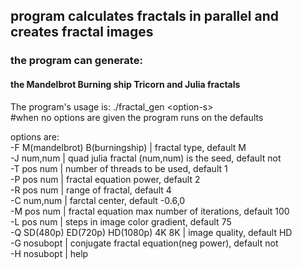 ## program calculates fractals in parallel and creates fractal images
### the program can generate:
#### the Mandelbrot Burning ship Tricorn and Julia fractals


The program's usage is: ./fractal_gen \<option-s\>\
#when no options are given the program runs on the defaults


options are:\
-F M(mandelbrot) B(burningship) | fractal type, default M\
-J num,num | quad julia fractal (num,num) is the seed, default not\
-T pos num | number of threads to be used, default 1\
-P pos num | fractal equation power, default 2\
-R pos num | range of fractal, default 4\
-C num,num | farctal center, default -0.6,0\
-M pos num | fractal equation max number of iterations, default 100\
-L pos num | steps in image color gradient, default 75\
-Q SD(480p) ED(720p) HD(1080p) 4K 8K | image quality, default HD\
-G nosubopt | conjugate fractal equation(neg power), default not\
-H nosubopt | help
